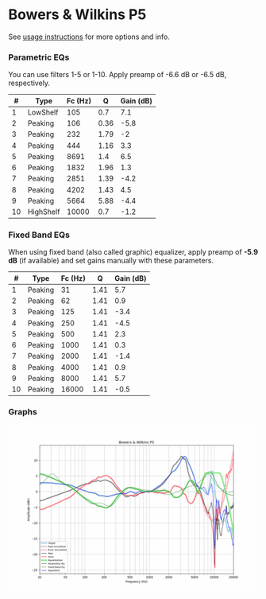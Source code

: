 # Bowers & Wilkins P5
See [usage instructions](https://github.com/jaakkopasanen/AutoEq#usage) for more options and info.

### Parametric EQs
You can use filters 1-5 or 1-10. Apply preamp of -6.6 dB or -6.5 dB, respectively.

|   # | Type      |   Fc (Hz) |    Q |   Gain (dB) |
|-----|-----------|-----------|------|-------------|
|   1 | LowShelf  |       105 | 0.7  |         7.1 |
|   2 | Peaking   |       106 | 0.36 |        -5.8 |
|   3 | Peaking   |       232 | 1.79 |        -2   |
|   4 | Peaking   |       444 | 1.16 |         3.3 |
|   5 | Peaking   |      8691 | 1.4  |         6.5 |
|   6 | Peaking   |      1832 | 1.96 |         1.3 |
|   7 | Peaking   |      2851 | 1.39 |        -4.2 |
|   8 | Peaking   |      4202 | 1.43 |         4.5 |
|   9 | Peaking   |      5664 | 5.88 |        -4.4 |
|  10 | HighShelf |     10000 | 0.7  |        -1.2 |

### Fixed Band EQs
When using fixed band (also called graphic) equalizer, apply preamp of **-5.9 dB** (if available) and set gains manually with these parameters.

|   # | Type    |   Fc (Hz) |    Q |   Gain (dB) |
|-----|---------|-----------|------|-------------|
|   1 | Peaking |        31 | 1.41 |         5.7 |
|   2 | Peaking |        62 | 1.41 |         0.9 |
|   3 | Peaking |       125 | 1.41 |        -3.4 |
|   4 | Peaking |       250 | 1.41 |        -4.5 |
|   5 | Peaking |       500 | 1.41 |         2.3 |
|   6 | Peaking |      1000 | 1.41 |         0.3 |
|   7 | Peaking |      2000 | 1.41 |        -1.4 |
|   8 | Peaking |      4000 | 1.41 |         0.9 |
|   9 | Peaking |      8000 | 1.41 |         5.7 |
|  10 | Peaking |     16000 | 1.41 |        -0.5 |

### Graphs
![](./Bowers%20&%20Wilkins%20P5.png)
